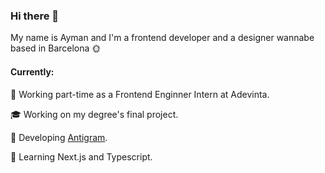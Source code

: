### Hi there 👋

My name is Ayman and I'm a frontend developer and a designer wannabe based in Barcelona 🌞

#### Currently:

💼 Working part-time as a Frontend Enginner Intern at Adevinta.

🎓 Working on my degree's final project.

🧭 Developing [Antigram](https://github.com/aymyo/antigram-extension).

🌱 Learning Next.js and Typescript.

<!--
**aymyo/aymyo** is a ✨ _special_ ✨ repository because its `README.md` (this file) appears on your GitHub profile.

Here are some ideas to get you started:

- 🔭 I’m currently working on ...
- 🌱 I’m currently learning ...
- 👯 I’m looking to collaborate on ...
- 🤔 I’m looking for help with ...
- 💬 Ask me about ...
- 📫 How to reach me: ...
- 😄 Pronouns: ...
- ⚡ Fun fact: ...
-->
